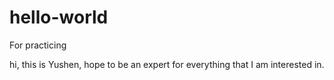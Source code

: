 # hello-world
For practicing

hi, 
this is Yushen, hope to be an expert for everything that I am interested in.
